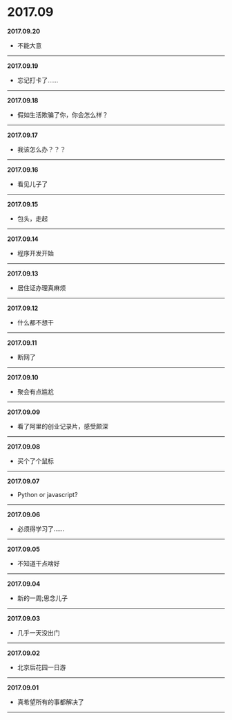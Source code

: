 # 2017.09

**2017.09.20**
*   不能大意
---

**2017.09.19**
*	忘记打卡了......
---

**2017.09.18**
*   假如生活欺骗了你，你会怎么样？
---

**2017.09.17**
*   我该怎么办？？？
---

**2017.09.16**
*   看见儿子了
---

**2017.09.15**
*   包头，走起
---

**2017.09.14**
*   程序开发开始
---

**2017.09.13**
*	居住证办理真麻烦
---

**2017.09.12**
*	什么都不想干
---

**2017.09.11**
*	断网了
---

**2017.09.10**
*   聚会有点尴尬
---

**2017.09.09**
*   看了阿里的创业记录片，感受颇深
---

**2017.09.08**
*   买个了个鼠标
---

**2017.09.07**
*   Python or javascript?
---

**2017.09.06**
*   必须得学习了......
---

**2017.09.05**
*   不知道干点啥好
---

**2017.09.04**
*    新的一周;思念儿子
---

**2017.09.03**
*   几乎一天没出门
---

**2017.09.02**
*   北京后花园一日游
---

**2017.09.01**
*   真希望所有的事都解决了
---
